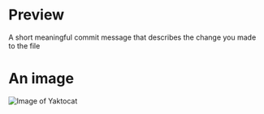 # Preview #
A short meaningful commit message that describes the change you made to the file

# An image #
![Image of Yaktocat](https://octodex.github.com/images/yaktocat.png)
